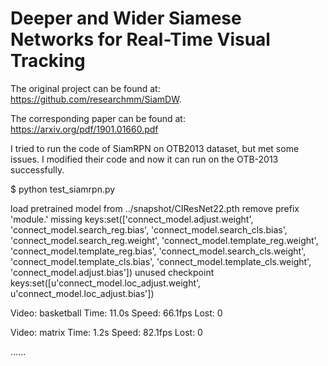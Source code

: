 # Deeper and Wider Siamese Networks for Real-Time Visual Tracking

The original project can be found at: https://github.com/researchmm/SiamDW. 

The corresponding paper can be found at: https://arxiv.org/pdf/1901.01660.pdf 

I tried to run the code of SiamRPN on OTB2013 dataset, but met some issues. I modified their code and now it can run on the OTB-2013 successfully. 

$ python test_siamrpn.py 

load pretrained model from ../snapshot/CIResNet22.pth
remove prefix 'module.'
missing keys:set(['connect_model.adjust.weight', 'connect_model.search_reg.bias', 'connect_model.search_cls.bias', 'connect_model.search_reg.weight', 'connect_model.template_reg.weight', 'connect_model.template_reg.bias', 'connect_model.search_cls.weight', 'connect_model.template_cls.bias', 'connect_model.template_cls.weight', 'connect_model.adjust.bias'])
unused checkpoint keys:set([u'connect_model.loc_adjust.weight', u'connect_model.loc_adjust.bias'])

Video: basketball   Time: 11.0s Speed: 66.1fps Lost: 0

Video: matrix       Time: 1.2s Speed: 82.1fps Lost: 0

......
